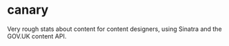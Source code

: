 # canary

Very rough stats about content for content designers, using Sinatra and the GOV.UK content API.
